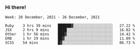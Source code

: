 ### Hi there!

<!--START_SECTION:waka-->
```text
Week: 20 December, 2021 - 26 December, 2021

Ruby    3 hrs 39 mins   ██████▓░░░░░░░░░░░░░░░░░░   27.22 % 
JSX     2 hrs 9 mins    ████░░░░░░░░░░░░░░░░░░░░░   16.02 % 
Other   1 hr 56 mins    ███▓░░░░░░░░░░░░░░░░░░░░░   14.42 % 
ERB     1 hr 29 mins    ██▓░░░░░░░░░░░░░░░░░░░░░░   11.09 % 
SCSS    54 mins         █▓░░░░░░░░░░░░░░░░░░░░░░░   06.73 % 
```
<!--END_SECTION:waka-->
